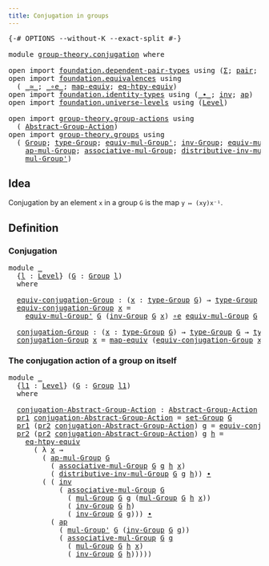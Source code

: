 ```yaml
---
title: Conjugation in groups
---
```


<pre class="Agda"><a id="47" class="Symbol">{-#</a> <a id="51" class="Keyword">OPTIONS</a> <a id="59" class="Pragma">--without-K</a> <a id="71" class="Pragma">--exact-split</a> <a id="85" class="Symbol">#-}</a>

<a id="90" class="Keyword">module</a> <a id="97" href="group-theory.conjugation.html" class="Module">group-theory.conjugation</a> <a id="122" class="Keyword">where</a>

<a id="129" class="Keyword">open</a> <a id="134" class="Keyword">import</a> <a id="141" href="foundation.dependent-pair-types.html" class="Module">foundation.dependent-pair-types</a> <a id="173" class="Keyword">using</a> <a id="179" class="Symbol">(</a><a id="180" href="foundation-core.dependent-pair-types.html#515" class="Record">Σ</a><a id="181" class="Symbol">;</a> <a id="183" href="foundation-core.dependent-pair-types.html#588" class="InductiveConstructor">pair</a><a id="187" class="Symbol">;</a> <a id="189" href="foundation-core.dependent-pair-types.html#605" class="Field">pr1</a><a id="192" class="Symbol">;</a> <a id="194" href="foundation-core.dependent-pair-types.html#617" class="Field">pr2</a><a id="197" class="Symbol">)</a>
<a id="199" class="Keyword">open</a> <a id="204" class="Keyword">import</a> <a id="211" href="foundation.equivalences.html" class="Module">foundation.equivalences</a> <a id="235" class="Keyword">using</a>
  <a id="243" class="Symbol">(</a> <a id="245" href="foundation-core.equivalences.html#1621" class="Function Operator">_≃_</a><a id="248" class="Symbol">;</a> <a id="250" href="foundation-core.equivalences.html#7869" class="Function Operator">_∘e_</a><a id="254" class="Symbol">;</a> <a id="256" href="foundation-core.equivalences.html#1821" class="Function">map-equiv</a><a id="265" class="Symbol">;</a> <a id="267" href="foundation.equivalences.html#12642" class="Function">eq-htpy-equiv</a><a id="280" class="Symbol">)</a>
<a id="282" class="Keyword">open</a> <a id="287" class="Keyword">import</a> <a id="294" href="foundation.identity-types.html" class="Module">foundation.identity-types</a> <a id="320" class="Keyword">using</a> <a id="326" class="Symbol">(</a><a id="327" href="foundation-core.identity-types.html#2425" class="Function Operator">_∙_</a><a id="330" class="Symbol">;</a> <a id="332" href="foundation-core.identity-types.html#2729" class="Function">inv</a><a id="335" class="Symbol">;</a> <a id="337" href="foundation-core.identity-types.html#4003" class="Function">ap</a><a id="339" class="Symbol">)</a>
<a id="341" class="Keyword">open</a> <a id="346" class="Keyword">import</a> <a id="353" href="foundation.universe-levels.html" class="Module">foundation.universe-levels</a> <a id="380" class="Keyword">using</a> <a id="386" class="Symbol">(</a><a id="387" href="Agda.Primitive.html#597" class="Postulate">Level</a><a id="392" class="Symbol">)</a>

<a id="395" class="Keyword">open</a> <a id="400" class="Keyword">import</a> <a id="407" href="group-theory.group-actions.html" class="Module">group-theory.group-actions</a> <a id="434" class="Keyword">using</a>
  <a id="442" class="Symbol">(</a> <a id="444" href="group-theory.group-actions.html#1205" class="Function">Abstract-Group-Action</a><a id="465" class="Symbol">)</a>
<a id="467" class="Keyword">open</a> <a id="472" class="Keyword">import</a> <a id="479" href="group-theory.groups.html" class="Module">group-theory.groups</a> <a id="499" class="Keyword">using</a>
  <a id="507" class="Symbol">(</a> <a id="509" href="group-theory.groups.html#2481" class="Function">Group</a><a id="514" class="Symbol">;</a> <a id="516" href="group-theory.groups.html#2724" class="Function">type-Group</a><a id="526" class="Symbol">;</a> <a id="528" href="group-theory.groups.html#6222" class="Function">equiv-mul-Group&#39;</a><a id="544" class="Symbol">;</a> <a id="546" href="group-theory.groups.html#4557" class="Function">inv-Group</a><a id="555" class="Symbol">;</a> <a id="557" href="group-theory.groups.html#5609" class="Function">equiv-mul-Group</a><a id="572" class="Symbol">;</a> <a id="574" href="group-theory.groups.html#2664" class="Function">set-Group</a><a id="583" class="Symbol">;</a>
    <a id="589" href="group-theory.groups.html#3065" class="Function">ap-mul-Group</a><a id="601" class="Symbol">;</a> <a id="603" href="group-theory.groups.html#3318" class="Function">associative-mul-Group</a><a id="624" class="Symbol">;</a> <a id="626" href="group-theory.groups.html#7862" class="Function">distributive-inv-mul-Group</a><a id="652" class="Symbol">;</a> <a id="654" href="group-theory.groups.html#2969" class="Function">mul-Group</a><a id="663" class="Symbol">;</a>
    <a id="669" href="group-theory.groups.html#3230" class="Function">mul-Group&#39;</a><a id="679" class="Symbol">)</a>
</pre>
## Idea

Conjugation by an element `x` in a group `G` is the map `y ↦ (xy)x⁻¹`.

## Definition

### Conjugation

<pre class="Agda"><a id="807" class="Keyword">module</a> <a id="814" href="group-theory.conjugation.html#814" class="Module">_</a>
  <a id="818" class="Symbol">{</a><a id="819" href="group-theory.conjugation.html#819" class="Bound">l</a> <a id="821" class="Symbol">:</a> <a id="823" href="Agda.Primitive.html#597" class="Postulate">Level</a><a id="828" class="Symbol">}</a> <a id="830" class="Symbol">(</a><a id="831" href="group-theory.conjugation.html#831" class="Bound">G</a> <a id="833" class="Symbol">:</a> <a id="835" href="group-theory.groups.html#2481" class="Function">Group</a> <a id="841" href="group-theory.conjugation.html#819" class="Bound">l</a><a id="842" class="Symbol">)</a>
  <a id="846" class="Keyword">where</a>

  <a id="855" href="group-theory.conjugation.html#855" class="Function">equiv-conjugation-Group</a> <a id="879" class="Symbol">:</a> <a id="881" class="Symbol">(</a><a id="882" href="group-theory.conjugation.html#882" class="Bound">x</a> <a id="884" class="Symbol">:</a> <a id="886" href="group-theory.groups.html#2724" class="Function">type-Group</a> <a id="897" href="group-theory.conjugation.html#831" class="Bound">G</a><a id="898" class="Symbol">)</a> <a id="900" class="Symbol">→</a> <a id="902" href="group-theory.groups.html#2724" class="Function">type-Group</a> <a id="913" href="group-theory.conjugation.html#831" class="Bound">G</a> <a id="915" href="foundation-core.equivalences.html#1621" class="Function Operator">≃</a> <a id="917" href="group-theory.groups.html#2724" class="Function">type-Group</a> <a id="928" href="group-theory.conjugation.html#831" class="Bound">G</a>
  <a id="932" href="group-theory.conjugation.html#855" class="Function">equiv-conjugation-Group</a> <a id="956" href="group-theory.conjugation.html#956" class="Bound">x</a> <a id="958" class="Symbol">=</a>
    <a id="964" href="group-theory.groups.html#6222" class="Function">equiv-mul-Group&#39;</a> <a id="981" href="group-theory.conjugation.html#831" class="Bound">G</a> <a id="983" class="Symbol">(</a><a id="984" href="group-theory.groups.html#4557" class="Function">inv-Group</a> <a id="994" href="group-theory.conjugation.html#831" class="Bound">G</a> <a id="996" href="group-theory.conjugation.html#956" class="Bound">x</a><a id="997" class="Symbol">)</a> <a id="999" href="foundation-core.equivalences.html#7869" class="Function Operator">∘e</a> <a id="1002" href="group-theory.groups.html#5609" class="Function">equiv-mul-Group</a> <a id="1018" href="group-theory.conjugation.html#831" class="Bound">G</a> <a id="1020" href="group-theory.conjugation.html#956" class="Bound">x</a>

  <a id="1025" href="group-theory.conjugation.html#1025" class="Function">conjugation-Group</a> <a id="1043" class="Symbol">:</a> <a id="1045" class="Symbol">(</a><a id="1046" href="group-theory.conjugation.html#1046" class="Bound">x</a> <a id="1048" class="Symbol">:</a> <a id="1050" href="group-theory.groups.html#2724" class="Function">type-Group</a> <a id="1061" href="group-theory.conjugation.html#831" class="Bound">G</a><a id="1062" class="Symbol">)</a> <a id="1064" class="Symbol">→</a> <a id="1066" href="group-theory.groups.html#2724" class="Function">type-Group</a> <a id="1077" href="group-theory.conjugation.html#831" class="Bound">G</a> <a id="1079" class="Symbol">→</a> <a id="1081" href="group-theory.groups.html#2724" class="Function">type-Group</a> <a id="1092" href="group-theory.conjugation.html#831" class="Bound">G</a>
  <a id="1096" href="group-theory.conjugation.html#1025" class="Function">conjugation-Group</a> <a id="1114" href="group-theory.conjugation.html#1114" class="Bound">x</a> <a id="1116" class="Symbol">=</a> <a id="1118" href="foundation-core.equivalences.html#1821" class="Function">map-equiv</a> <a id="1128" class="Symbol">(</a><a id="1129" href="group-theory.conjugation.html#855" class="Function">equiv-conjugation-Group</a> <a id="1153" href="group-theory.conjugation.html#1114" class="Bound">x</a><a id="1154" class="Symbol">)</a>
</pre>
### The conjugation action of a group on itself

<pre class="Agda"><a id="1218" class="Keyword">module</a> <a id="1225" href="group-theory.conjugation.html#1225" class="Module">_</a>
  <a id="1229" class="Symbol">{</a><a id="1230" href="group-theory.conjugation.html#1230" class="Bound">l1</a> <a id="1233" class="Symbol">:</a> <a id="1235" href="Agda.Primitive.html#597" class="Postulate">Level</a><a id="1240" class="Symbol">}</a> <a id="1242" class="Symbol">(</a><a id="1243" href="group-theory.conjugation.html#1243" class="Bound">G</a> <a id="1245" class="Symbol">:</a> <a id="1247" href="group-theory.groups.html#2481" class="Function">Group</a> <a id="1253" href="group-theory.conjugation.html#1230" class="Bound">l1</a><a id="1255" class="Symbol">)</a>
  <a id="1259" class="Keyword">where</a>

  <a id="1268" href="group-theory.conjugation.html#1268" class="Function">conjugation-Abstract-Group-Action</a> <a id="1302" class="Symbol">:</a> <a id="1304" href="group-theory.group-actions.html#1205" class="Function">Abstract-Group-Action</a> <a id="1326" href="group-theory.conjugation.html#1243" class="Bound">G</a> <a id="1328" href="group-theory.conjugation.html#1230" class="Bound">l1</a>
  <a id="1333" href="foundation-core.dependent-pair-types.html#605" class="Field">pr1</a> <a id="1337" href="group-theory.conjugation.html#1268" class="Function">conjugation-Abstract-Group-Action</a> <a id="1371" class="Symbol">=</a> <a id="1373" href="group-theory.groups.html#2664" class="Function">set-Group</a> <a id="1383" href="group-theory.conjugation.html#1243" class="Bound">G</a>
  <a id="1387" href="foundation-core.dependent-pair-types.html#605" class="Field">pr1</a> <a id="1391" class="Symbol">(</a><a id="1392" href="foundation-core.dependent-pair-types.html#617" class="Field">pr2</a> <a id="1396" href="group-theory.conjugation.html#1268" class="Function">conjugation-Abstract-Group-Action</a><a id="1429" class="Symbol">)</a> <a id="1431" href="group-theory.conjugation.html#1431" class="Bound">g</a> <a id="1433" class="Symbol">=</a> <a id="1435" href="group-theory.conjugation.html#855" class="Function">equiv-conjugation-Group</a> <a id="1459" href="group-theory.conjugation.html#1243" class="Bound">G</a> <a id="1461" href="group-theory.conjugation.html#1431" class="Bound">g</a>
  <a id="1465" href="foundation-core.dependent-pair-types.html#617" class="Field">pr2</a> <a id="1469" class="Symbol">(</a><a id="1470" href="foundation-core.dependent-pair-types.html#617" class="Field">pr2</a> <a id="1474" href="group-theory.conjugation.html#1268" class="Function">conjugation-Abstract-Group-Action</a><a id="1507" class="Symbol">)</a> <a id="1509" href="group-theory.conjugation.html#1509" class="Bound">g</a> <a id="1511" href="group-theory.conjugation.html#1511" class="Bound">h</a> <a id="1513" class="Symbol">=</a>
    <a id="1519" href="foundation.equivalences.html#12642" class="Function">eq-htpy-equiv</a>
      <a id="1539" class="Symbol">(</a> <a id="1541" class="Symbol">λ</a> <a id="1543" href="group-theory.conjugation.html#1543" class="Bound">x</a> <a id="1545" class="Symbol">→</a>
        <a id="1555" class="Symbol">(</a> <a id="1557" href="group-theory.groups.html#3065" class="Function">ap-mul-Group</a> <a id="1570" href="group-theory.conjugation.html#1243" class="Bound">G</a>
          <a id="1582" class="Symbol">(</a> <a id="1584" href="group-theory.groups.html#3318" class="Function">associative-mul-Group</a> <a id="1606" href="group-theory.conjugation.html#1243" class="Bound">G</a> <a id="1608" href="group-theory.conjugation.html#1509" class="Bound">g</a> <a id="1610" href="group-theory.conjugation.html#1511" class="Bound">h</a> <a id="1612" href="group-theory.conjugation.html#1543" class="Bound">x</a><a id="1613" class="Symbol">)</a>
          <a id="1625" class="Symbol">(</a> <a id="1627" href="group-theory.groups.html#7862" class="Function">distributive-inv-mul-Group</a> <a id="1654" href="group-theory.conjugation.html#1243" class="Bound">G</a> <a id="1656" href="group-theory.conjugation.html#1509" class="Bound">g</a> <a id="1658" href="group-theory.conjugation.html#1511" class="Bound">h</a><a id="1659" class="Symbol">))</a> <a id="1662" href="foundation-core.identity-types.html#2425" class="Function Operator">∙</a>
        <a id="1672" class="Symbol">(</a> <a id="1674" class="Symbol">(</a> <a id="1676" href="foundation-core.identity-types.html#2729" class="Function">inv</a>
            <a id="1692" class="Symbol">(</a> <a id="1694" href="group-theory.groups.html#3318" class="Function">associative-mul-Group</a> <a id="1716" href="group-theory.conjugation.html#1243" class="Bound">G</a>
              <a id="1732" class="Symbol">(</a> <a id="1734" href="group-theory.groups.html#2969" class="Function">mul-Group</a> <a id="1744" href="group-theory.conjugation.html#1243" class="Bound">G</a> <a id="1746" href="group-theory.conjugation.html#1509" class="Bound">g</a> <a id="1748" class="Symbol">(</a><a id="1749" href="group-theory.groups.html#2969" class="Function">mul-Group</a> <a id="1759" href="group-theory.conjugation.html#1243" class="Bound">G</a> <a id="1761" href="group-theory.conjugation.html#1511" class="Bound">h</a> <a id="1763" href="group-theory.conjugation.html#1543" class="Bound">x</a><a id="1764" class="Symbol">))</a>
              <a id="1781" class="Symbol">(</a> <a id="1783" href="group-theory.groups.html#4557" class="Function">inv-Group</a> <a id="1793" href="group-theory.conjugation.html#1243" class="Bound">G</a> <a id="1795" href="group-theory.conjugation.html#1511" class="Bound">h</a><a id="1796" class="Symbol">)</a>
              <a id="1812" class="Symbol">(</a> <a id="1814" href="group-theory.groups.html#4557" class="Function">inv-Group</a> <a id="1824" href="group-theory.conjugation.html#1243" class="Bound">G</a> <a id="1826" href="group-theory.conjugation.html#1509" class="Bound">g</a><a id="1827" class="Symbol">)))</a> <a id="1831" href="foundation-core.identity-types.html#2425" class="Function Operator">∙</a>
          <a id="1843" class="Symbol">(</a> <a id="1845" href="foundation-core.identity-types.html#4003" class="Function">ap</a>
            <a id="1860" class="Symbol">(</a> <a id="1862" href="group-theory.groups.html#3230" class="Function">mul-Group&#39;</a> <a id="1873" href="group-theory.conjugation.html#1243" class="Bound">G</a> <a id="1875" class="Symbol">(</a><a id="1876" href="group-theory.groups.html#4557" class="Function">inv-Group</a> <a id="1886" href="group-theory.conjugation.html#1243" class="Bound">G</a> <a id="1888" href="group-theory.conjugation.html#1509" class="Bound">g</a><a id="1889" class="Symbol">))</a>
            <a id="1904" class="Symbol">(</a> <a id="1906" href="group-theory.groups.html#3318" class="Function">associative-mul-Group</a> <a id="1928" href="group-theory.conjugation.html#1243" class="Bound">G</a> <a id="1930" href="group-theory.conjugation.html#1509" class="Bound">g</a>
              <a id="1946" class="Symbol">(</a> <a id="1948" href="group-theory.groups.html#2969" class="Function">mul-Group</a> <a id="1958" href="group-theory.conjugation.html#1243" class="Bound">G</a> <a id="1960" href="group-theory.conjugation.html#1511" class="Bound">h</a> <a id="1962" href="group-theory.conjugation.html#1543" class="Bound">x</a><a id="1963" class="Symbol">)</a>
              <a id="1979" class="Symbol">(</a> <a id="1981" href="group-theory.groups.html#4557" class="Function">inv-Group</a> <a id="1991" href="group-theory.conjugation.html#1243" class="Bound">G</a> <a id="1993" href="group-theory.conjugation.html#1511" class="Bound">h</a><a id="1994" class="Symbol">)))))</a>
</pre>